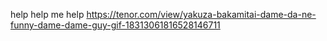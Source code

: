 help help me help
https://tenor.com/view/yakuza-bakamitai-dame-da-ne-funny-dame-dame-guy-gif-18313061816528146711
